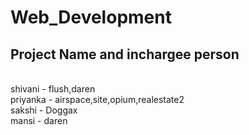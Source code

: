 # Web_Development


## Project Name and inchargee person <br>
<br>
shivani - flush,daren <br>
priyanka - airspace,site,opium,realestate2 <br>
sakshi - Doggax <br>
mansi - daren<br>
